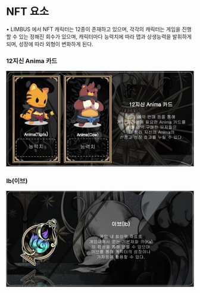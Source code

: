 # NFT 요소

• LIMBUS 에서 NFT 캐릭터는 12종이 존재하고 있으며, 각각의 캐릭터는 게임을 진행할 수 있는 정해진 회수가 있으며, 캐릭터마다 능력치에 따라 맵과 상생능력을 발휘하게 되며, 성장에 따라 외형이 변화하게 된다.

### 12지신 Anima 카드

![](<../.gitbook/assets/캡처 (11).PNG>)

### Ib(이브)

![](<../.gitbook/assets/캡처 (1).PNG>)
